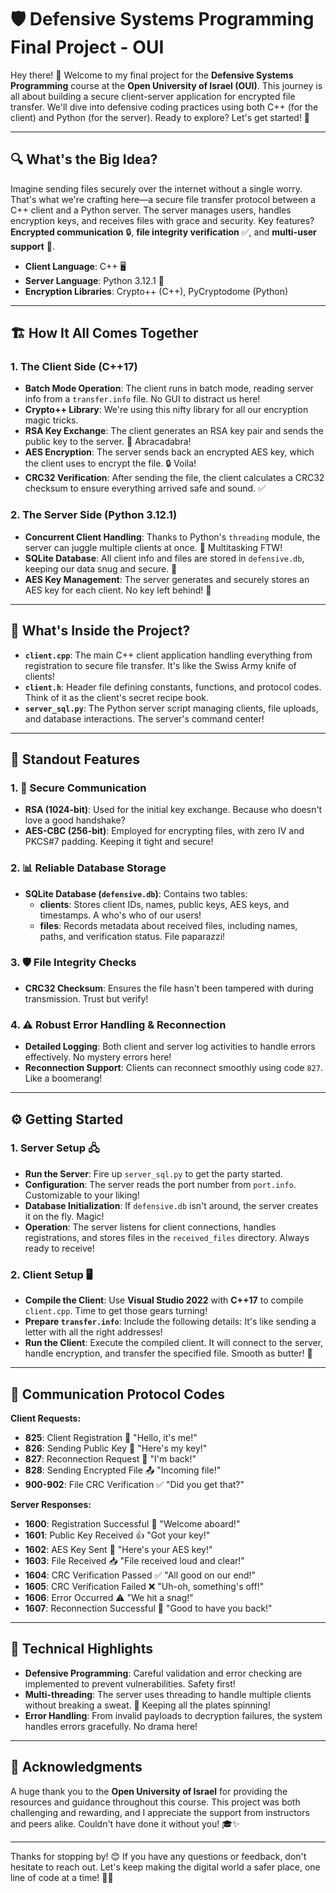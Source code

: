 # 🛡️ Defensive Systems Programming Final Project - OUI

Hey there! 👋 Welcome to my final project for the **Defensive Systems Programming** course at the **Open University of Israel (OUI)**. This journey is all about building a secure client-server application for encrypted file transfer. We'll dive into defensive coding practices using both C++ (for the client) and Python (for the server). Ready to explore? Let's get started! 🚀

---

## 🔍 What's the Big Idea?

Imagine sending files securely over the internet without a single worry. That's what we're crafting here—a secure file transfer protocol between a C++ client and a Python server. The server manages users, handles encryption keys, and receives files with grace and security. Key features? **Encrypted communication** 🔒, **file integrity verification** ✅, and **multi-user support** 👥.

- **Client Language**: C++ 🖥️
- **Server Language**: Python 3.12.1 🐍
- **Encryption Libraries**: Crypto++ (C++), PyCryptodome (Python)

---

## 🏗️ How It All Comes Together

### 1. The Client Side (C++17)

- **Batch Mode Operation**: The client runs in batch mode, reading server info from a `transfer.info` file. No GUI to distract us here!
- **Crypto++ Library**: We're using this nifty library for all our encryption magic tricks.
- **RSA Key Exchange**: The client generates an RSA key pair and sends the public key to the server. 🔑 Abracadabra!
- **AES Encryption**: The server sends back an encrypted AES key, which the client uses to encrypt the file. 🔒 Voila!
- **CRC32 Verification**: After sending the file, the client calculates a CRC32 checksum to ensure everything arrived safe and sound. ✅

### 2. The Server Side (Python 3.12.1)

- **Concurrent Client Handling**: Thanks to Python's `threading` module, the server can juggle multiple clients at once. 🧵 Multitasking FTW!
- **SQLite Database**: All client info and files are stored in `defensive.db`, keeping our data snug and secure. 📂
- **AES Key Management**: The server generates and securely stores an AES key for each client. No key left behind! 🔑

---

## 📁 What's Inside the Project?

- **`client.cpp`**: The main C++ client application handling everything from registration to secure file transfer. It's like the Swiss Army knife of clients!
- **`client.h`**: Header file defining constants, functions, and protocol codes. Think of it as the client's secret recipe book.
- **`server_sql.py`**: The Python server script managing clients, file uploads, and database interactions. The server's command center!

---

## 🌟 Standout Features

### 1. 🔐 Secure Communication

- **RSA (1024-bit)**: Used for the initial key exchange. Because who doesn't love a good handshake?
- **AES-CBC (256-bit)**: Employed for encrypting files, with zero IV and PKCS#7 padding. Keeping it tight and secure!

### 2. 📊 Reliable Database Storage

- **SQLite Database (`defensive.db`)**: Contains two tables:
  - **clients**: Stores client IDs, names, public keys, AES keys, and timestamps. A who's who of our users!
  - **files**: Records metadata about received files, including names, paths, and verification status. File paparazzi!

### 3. 🛡️ File Integrity Checks

- **CRC32 Checksum**: Ensures the file hasn't been tampered with during transmission. Trust but verify!

### 4. ⚠️ Robust Error Handling & Reconnection

- **Detailed Logging**: Both client and server log activities to handle errors effectively. No mystery errors here!
- **Reconnection Support**: Clients can reconnect smoothly using code `827`. Like a boomerang!

---

## ⚙️ Getting Started

### 1. Server Setup 🖧

- **Run the Server**: Fire up `server_sql.py` to get the party started.
- **Configuration**: The server reads the port number from `port.info`. Customizable to your liking!
- **Database Initialization**: If `defensive.db` isn't around, the server creates it on the fly. Magic!
- **Operation**: The server listens for client connections, handles registrations, and stores files in the `received_files` directory. Always ready to receive!

### 2. Client Setup 🖥️

- **Compile the Client**: Use **Visual Studio 2022** with **C++17** to compile `client.cpp`. Time to get those gears turning!
- **Prepare `transfer.info`**: Include the following details:
It's like sending a letter with all the right addresses!
- **Run the Client**: Execute the compiled client. It will connect to the server, handle encryption, and transfer the specified file. Smooth as butter! 📂

---

## 🔢 Communication Protocol Codes

**Client Requests:**

- **825**: Client Registration 📝 "Hello, it's me!"
- **826**: Sending Public Key 🔑 "Here's my key!"
- **827**: Reconnection Request 🔄 "I'm back!"
- **828**: Sending Encrypted File 📤 "Incoming file!"
- **900-902**: File CRC Verification ✅ "Did you get that?"

**Server Responses:**

- **1600**: Registration Successful 🎉 "Welcome aboard!"
- **1601**: Public Key Received 👍 "Got your key!"
- **1602**: AES Key Sent 🔑 "Here's your AES key!"
- **1603**: File Received 📥 "File received loud and clear!"
- **1604**: CRC Verification Passed ✅ "All good on our end!"
- **1605**: CRC Verification Failed ❌ "Uh-oh, something's off!"
- **1606**: Error Occurred ⚠️ "We hit a snag!"
- **1607**: Reconnection Successful 🔄 "Good to have you back!"

---

## 📝 Technical Highlights

- **Defensive Programming**: Careful validation and error checking are implemented to prevent vulnerabilities. Safety first!
- **Multi-threading**: The server uses threading to handle multiple clients without breaking a sweat. 🧵 Keeping all the plates spinning!
- **Error Handling**: From invalid payloads to decryption failures, the system handles errors gracefully. No drama here!

---

## 🙏 Acknowledgments

A huge thank you to the **Open University of Israel** for providing the resources and guidance throughout this course. This project was both challenging and rewarding, and I appreciate the support from instructors and peers alike. Couldn't have done it without you! 🎓✨

---

Thanks for stopping by! 😊 If you have any questions or feedback, don't hesitate to reach out. Let's keep making the digital world a safer place, one line of code at a time! 🚀💬
